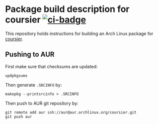 # Package build description for coursier [![ci-badge][]][ci]

[ci]:         https://gitlab.com/2m/coursier-pkgbuild/-/jobs
[ci-badge]:   https://img.shields.io/gitlab/pipeline/2m/coursier-pkgbuild.svg

This repository holds instructions for building an Arch Linux package for [coursier](http://get-coursier.io/).

## Pushing to AUR

First make sure that checksums are updated:

```
updpkgsums
```

Then generate `.SRCINFO` by:

```
makepkg --printsrcinfo > .SRCINFO
```

Then push to AUR git repository by:

```
git remote add aur ssh://aur@aur.archlinux.org/coursier.git
git push aur
```
